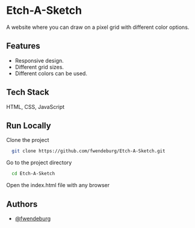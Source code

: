 # Etch-A-Sketch
A website where you can draw on a pixel grid with different color options.  

## Features
- Responsive design.
- Different grid sizes.
- Different colors can be used.

## Tech Stack
HTML, CSS, JavaScript

## Run Locally

Clone the project

```bash
  git clone https://github.com/fwendeburg/Etch-A-Sketch.git
```

Go to the project directory

```bash
  cd Etch-A-Sketch
```

Open the index.html file with any browser

## Authors
- [@fwendeburg](https://www.github.com/fwendeburg)
